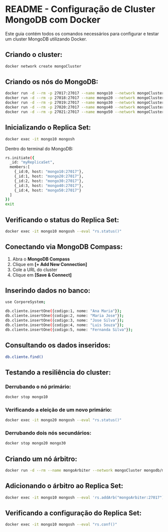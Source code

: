 # README - Configuração de Cluster MongoDB com Docker

Este guia contém todos os comandos necessários para configurar e testar um cluster MongoDB utilizando Docker.

## Criando o cluster:
```sh
docker network create mongoCluster
```

## Criando os nós do MongoDB:
```sh
docker run -d --rm -p 27017:27017 --name mongo10 --network mongoCluster mongodb/mongodb-community-server:latest --replSet myReplicaSet --bind_ip_all
docker run -d --rm -p 27018:27017 --name mongo20 --network mongoCluster mongodb/mongodb-community-server:latest --replSet myReplicaSet --bind_ip_all
docker run -d --rm -p 27019:27017 --name mongo30 --network mongoCluster mongodb/mongodb-community-server:latest --replSet myReplicaSet --bind_ip_all
docker run -d --rm -p 27020:27017 --name mongo40 --network mongoCluster mongodb/mongodb-community-server:latest --replSet myReplicaSet --bind_ip_all
docker run -d --rm -p 27021:27017 --name mongo50 --network mongoCluster mongodb/mongodb-community-server:latest --replSet myReplicaSet --bind_ip_all
```

## Inicializando o Replica Set:
```sh
docker exec -it mongo10 mongosh
```
Dentro do terminal do MongoDB:
```sh
rs.initiate({
  _id: "myReplicaSet",
  members:[
    {_id:0, host: "mongo10:27017"},
    {_id:1, host: "mongo20:27017"},
    {_id:2, host: "mongo30:27017"},
    {_id:3, host: "mongo40:27017"},
    {_id:4, host: "mongo50:27017"}
  ]
})
exit
```

## Verificando o status do Replica Set:
```sh
docker exec -it mongo10 mongosh --eval "rs.status()"
```

## Conectando via MongoDB Compass:
1. Abra o **MongoDB Compass**
2. Clique em **[+ Add New Connection]**
3. Cole a URL do cluster
4. Clique em **[Save & Connect]**

## Inserindo dados no banco:
```sh
use CorporeSystem;

db.cliente.insertOne({codigo:1, nome: "Ana Maria"});
db.cliente.insertOne({codigo:2, nome: "Maria Jose"});
db.cliente.insertOne({codigo:3, nome: "Jose Silva"});
db.cliente.insertOne({codigo:4, nome: "Luis Souza"});
db.cliente.insertOne({codigo:5, nome: "Fernanda Silva"});
```

## Consultando os dados inseridos:
```sh
db.cliente.find()
```

## Testando a resiliência do cluster:
### Derrubando o nó primário:
```sh
docker stop mongo10
```

### Verificando a eleição de um novo primário:
```sh
docker exec -it mongo20 mongosh --eval "rs.status()"
```

### Derrubando dois nós secundários:
```sh
docker stop mongo20 mongo30
```

## Criando um nó árbitro:
```sh
docker run -d --rm --name mongoArbiter --network mongoCluster mongodb/mongodb-community-server:latest --replSet myReplicaSet --bind_ip_all
```

## Adicionando o árbitro ao Replica Set:
```sh
docker exec -it mongo10 mongosh --eval 'rs.addArb("mongoArbiter:27017")'
```

## Verificando a configuração do Replica Set:
```sh
docker exec -it mongo10 mongosh --eval "rs.conf()"
```